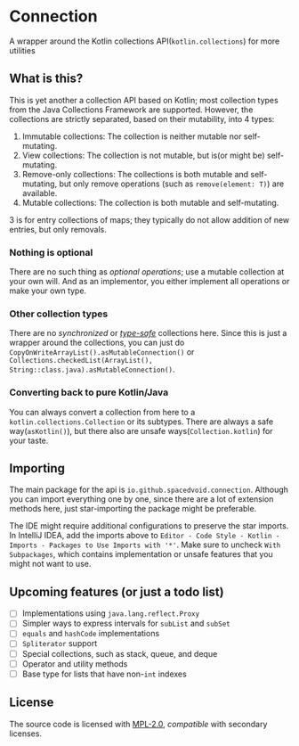# Connection

A wrapper around the Kotlin collections API(`kotlin.collections`) for more utilities

## What is this?

This is yet another a collection API based on Kotlin; most collection types from the Java Collections Framework are supported.
However, the collections are strictly separated, based on their mutability, into 4 types:

1. Immutable collections: The collection is neither mutable nor self-mutating.
2. View collections: The collection is not mutable, but is(or might be) self-mutating.
3. Remove-only collections: The collections is both mutable and self-mutating, but only remove operations (such as `remove(element: T)`) are available.
4. Mutable collections: The collection is both mutable and self-mutating.

3 is for entry collections of maps; they typically do not allow addition of new entries, but only removals.

### Nothing is optional

There are no such thing as *optional operations*; use a mutable collection at your own will.
And as an implementor, you either implement all operations or make your own type.

### Other collection types

There are no *synchronized* or *[type-safe](https://docs.oracle.com/en/java/javase/21/docs/api/java.base/java/util/Collections.html#checkedCollection(java.util.Collection,java.lang.Class))* collections here.
Since this is just a wrapper around the collections, you can just do `CopyOnWriteArrayList().asMutableConnection()` 
or `Collections.checkedList(ArrayList(), String::class.java).asMutableConnection()`.

### Converting back to pure Kotlin/Java

You can always convert a collection from here to a `kotlin.collections.Collection` or its subtypes.
There are always a safe way(`asKotlin()`), but there also are unsafe ways(`Collection.kotlin`) for your taste.

## Importing

The main package for the api is `io.github.spacedvoid.connection`.
Although you can import everything one by one, since there are a lot of extension methods here,
just star-importing the package might be preferable.

The IDE might require additional configurations to preserve the star imports.
In IntelliJ IDEA, add the imports above to `Editor - Code Style - Kotlin - Imports - Packages to Use Imports with '*'`.
Make sure to uncheck `With Subpackages`, which contains implementation or unsafe features that you might not want to use.

## Upcoming features (or just a todo list)

- [ ] Implementations using `java.lang.reflect.Proxy`
- [ ] Simpler ways to express intervals for `subList` and `subSet`
- [ ] `equals` and `hashCode` implementations
- [ ] `Spliterator` support
- [ ] Special collections, such as stack, queue, and deque
- [ ] Operator and utility methods
- [ ] Base type for lists that have non-`int` indexes

## License

The source code is licensed with [MPL-2.0](LICENSE), *compatible* with secondary licenses.
